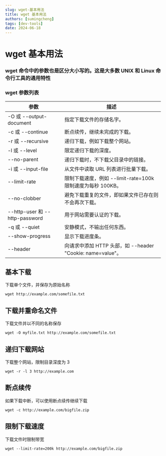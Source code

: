 ```yaml
---
slug: wget-基本用法
title: wget 基本用法
authors: [sumingcheng]
tags: [dev-tools]
date: 2024-06-18
---
```


# wget 基本用法

### wget 命令中的参数也是区分大小写的。这是大多数 UNIX 和 Linux 命令行工具的通用特性

### wget 参数列表

| 参数                           | 描述                                                        |
| ------------------------------ | ----------------------------------------------------------- |
| -O 或 --output-document        | 指定下载文件的存储名字。                                    |
| -c 或 --continue               | 断点续传，继续未完成的下载。                                |
| -r 或 --recursive              | 递归下载，例如下载整个网站。                                |
| -l 或 --level                  | 限定递归下载的深度。                                        |
| --no-parent                    | 递归下载时，不下载父目录中的链接。                          |
| -i 或 --input-file             | 从文件中读取 URL 列表进行批量下载。                         |
| --limit-rate                   | 限制下载速度，例如 --limit-rate=100k 限制速度为每秒 100KB。 |
| --no-clobber                   | 避免下载重复的文件，即如果文件已存在则不会再次下载。        |
| --http-user 和 --http-password | 用于网站需要认证的下载。                                    |
| -q 或 --quiet                  | 安静模式，不输出任何东西。                                  |
| --show-progress                | 显示下载进度条。                                            |
| --header                       | 向请求中添加 HTTP 头部，如 --header "Cookie: name=value"。  |

## 基本下载

下载单个文件，并保存为原始名称

```
wget http://example.com/somefile.txt
```

## 下载并重命名文件

下载文件并以不同的名称保存

```
wget -O myfile.txt http://example.com/somefile.txt
```

## 递归下载网站

下载整个网站，限制目录深度为 3

```
wget -r -l 3 http://example.com
```

## 断点续传

如果下载中断，可以使用断点续传继续下载

```
wget -c http://example.com/bigfile.zip
```

## 限制下载速度

下载文件时限制带宽

```
wget --limit-rate=200k http://example.com/bigfile.zip
```
